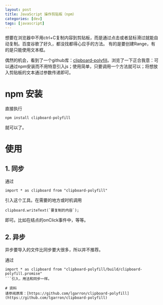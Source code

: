 ```yaml
---
layout: post
title: JavaScript 操作剪贴板（npm）
categories: [dev]
tags: [javascript]
---
```


想要在浏览器中不用ctrl+C复制内容到剪贴板，而是通过点击或者鼠标滑过就能自动复制。百度谷歌了好久，都没找都得心应手的方法。
有的是要创建Range，有的是只能使用文本框。

偶然的机会，看到了一个github库：[clipboard-polyfill](https://github.com/lgarron/clipboard-polyfill)。浏览了一下正合我意：可以通过npm安装而不用特意引入js；使用简单，只要调用一个方法就可以；将想放入剪贴板的文本通过参数传递即可。

# npm 安装
直接执行
```
npm install clipboard-polyfill
```
就可以了。

# 使用
 ## 1. 同步
通过
```
import * as clipboard from "clipboard-polyfill"
```
引入这个工具。在需要的地方或时机调用
```
clipboard.writeText(`要复制的内容`);
```
即可。比如在结点的onClick事件中，等等。

## 2. 异步
异步要导入的文件比同步要大很多，所以并不推荐。

通过 
```
import * as clipboard from "clipboard-polyfill/build/clipboard-polyfill.promise"
```引入，用法和同步一样。

# 资料
请参阅原库：[https://github.com/lgarron/clipboard-polyfill](https://github.com/lgarron/clipboard-polyfill)

